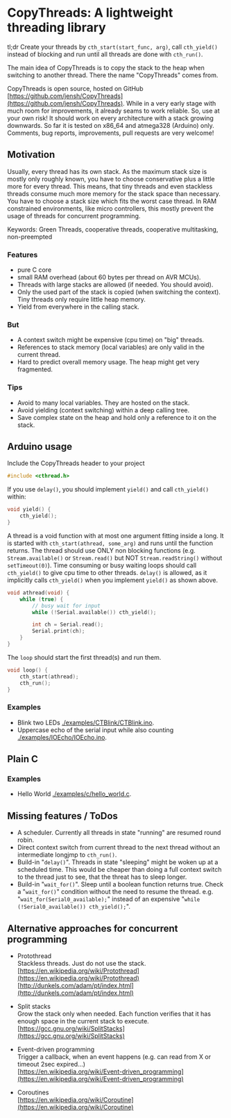 CopyThreads: A lightweight threading library
==============================================

tl;dr
Create your threads by `cth_start(start_func, arg)`, call `cth_yield()`
instead of blocking and run until all threads are done with `cth_run()`.

The main idea of CopyThreads is to copy the stack to the heap when
switching to another thread. There the name "CopyThreads" comes
from.

CopyThreads is open source, hosted on GitHub
[https://github.com/jensh/CopyThreads](https://github.com/jensh/CopyThreads). While
in a very early stage with much room for improvements, it already
seams to work reliable. So, use at your own risk! It should work on
every architecture with a stack growing downwards. So far it is tested
on x86_64 and atmega328 (Arduino) only. Comments, bug reports,
improvements, pull requests are very welcome!

Motivation
----------
Usually, every thread has its own stack. As the
maximum stack size is mostly only roughly known, you have to choose
conservative plus a little more for every thread. This means, that
tiny threads and even stackless threads consume much more memory
for the stack space than necessary. You have to choose a stack size
which fits the worst case thread. In RAM constrained environments,
like micro controllers, this mostly prevent the usage of threads for
concurrent programming.


Keywords: Green Threads, cooperative threads, cooperative
multitasking, non-preempted


### Features
 * pure C core
 * small RAM overhead (about 60 bytes per thread on AVR MCUs).
 * Threads with large stacks are allowed (if needed. You should avoid).
 * Only the used part of the stack is copied (when switching the
   context). Tiny threads only require little heap memory.
 * Yield from everywhere in the calling stack.

### But
 * A context switch might be expensive (cpu time) on "big" threads.
 * References to stack memory (local variables) are only valid in the
   current thread.
 * Hard to predict overall memory usage. The heap might get very
   fragmented.

### Tips
 * Avoid to many local variables. They are hosted on the stack.
 * Avoid yielding (context switching) within a deep calling tree.
 * Save complex state on the heap and hold only a reference to it on
   the stack.


Arduino usage
-------------

Include the CopyThreads header to your project

```C++
#include <cthread.h>
```

If you use `delay()`, you should implement `yield()` and call
`cth_yield()` within:

```C++
void yield() {
	cth_yield();
}
```

A thread is a void function with at most one argument fitting inside a
long. It is started with `cth_start(athread, some_arg)` and runs until
the function returns. The thread should use ONLY non blocking functions
(e.g. `Stream.available()` or `Stream.read()` but NOT
`Stream.readString()` without `setTimeout(0)`). Time consuming or busy
waiting loops should call `cth_yield()` to give cpu time to other
threads. `delay()` is allowed, as it implicitly calls `cth_yield()`
when you implement `yield()` as shown above.


```C++
void athread(void) {
	while (true) {
		// busy wait for input
		while (!Serial.available()) cth_yield();

		int ch = Serial.read();
		Serial.print(ch);
	}
}
```

The `loop` should start the first thread(s) and run them.

```C++
void loop() {
	cth_start(athread);
	cth_run();
}
```

### Examples

 * Blink two LEDs [./examples/CTBlink/CTBlink.ino](./examples/CTBlink/CTBlink.ino).
 * Uppercase echo of the serial input while also counting [./examples/IOEcho/IOEcho.ino](./examples/IOEcho/IOEcho.ino).


Plain C
-----------

### Examples
 * Hello World [./examples/c/hello_world.c](./examples/c/hello_world.c).

Missing features / ToDos
------------------------
 * A scheduler. Currently all threads in state "running" are resumed
   round robin.
 * Direct context switch from current thread to the next thread
   without an intermediate longjmp to `cth_run()`.
 * Build-in "`delay()`". Threads in state "sleeping" might be woken up at
   a scheduled time. This would be cheaper than doing a full context
   switch to the thread just to see, that the threat has to sleep
   longer.
 * Build-in "`wait_for()`". Sleep until a boolean function returns
   true. Check a "`wait_for()`" condition without the need to resume the
   thread. e.g. "`wait_for(Serial0_available);`" instead of an
   expensive "`while (!Serial0_available()) cth_yield();`".

Alternative approaches for concurrent programming
-------------------------------------------------
 * Protothread  
   Stackless threads. Just do not use the stack.  
   [https://en.wikipedia.org/wiki/Protothread](https://en.wikipedia.org/wiki/Protothread)  
   [http://dunkels.com/adam/pt/index.html](http://dunkels.com/adam/pt/index.html)

 * Split stacks  
   Grow the stack only when needed. Each function verifies that it has
   enough space in the current stack to execute.  
   [https://gcc.gnu.org/wiki/SplitStacks](https://gcc.gnu.org/wiki/SplitStacks)

 * Event-driven programming  
   Trigger a callback, when an event happens (e.g. can read from X or
   timeout 2sec expired...)  
   [https://en.wikipedia.org/wiki/Event-driven_programming](https://en.wikipedia.org/wiki/Event-driven_programming)

 * Coroutines  
   [https://en.wikipedia.org/wiki/Coroutine](https://en.wikipedia.org/wiki/Coroutine)
